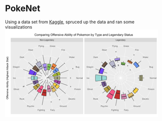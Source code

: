 # PokeNet
Using a data set from [Kaggle](https://www.kaggle.com/terminus7/pokemon-challenge/data), spruced up the data and ran some visualizations
![Power vs Type](pokegraph.png?raw=true)

